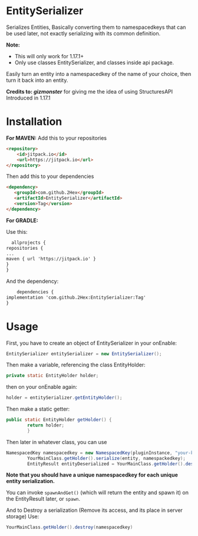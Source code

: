 # EntitySerializer
Serializes Entities, Basically converting them to namespacedkeys that can be used later, not exactly serializing with its common definition.

**Note:**
- This will only work for 1.17.1+
- Only use classes EntitySerializer, and classes inside api package.

Easily turn an entity into a namespacedkey of the name of your choice, then turn it back into an entity.

**Credits to: _gizmonster_** for giving me the idea of using StructuresAPI Introduced in 1.17.1

# Installation
**For MAVEN:**
Add this to your repositories
```HTML
<repository>
    <id>jitpack.io</id>
    <url>https://jitpack.io</url>
</repository>
```

Then add this to your dependencies
 ```HTML
<dependency>
    <groupId>com.github.2Hex</groupId>
    <artifactId>EntitySerializer</artifactId>
    <version>Tag</version>
</dependency>
```

**For GRADLE:**

Use this:

  ```HTML
	allprojects {
repositories {
...
maven { url 'https://jitpack.io' }
}
}
```
And the dependency:

```HTML
	dependencies {
implementation 'com.github.2Hex:EntitySerializer:Tag'
}
```

# Usage

First, you have to create an object of EntitySerializer in your onEnable:

```Java
EntitySerializer entitySerializer = new EntitySerializer();
```

Then make a variable, referencing the class EntityHolder:

```Java
private static EntityHolder holder;
```

then on your onEnable again:

```Java
holder = entitySerializer.getEntityHolder();
```

Then make a static getter:

```Java
public static EntityHolder getHolder() {
        return holder;
        }
```
Then later in whatever class, you can use
```Java
NamespacedKey namespacedkey = new NamespacedKey(pluginInstance, "your-key-here");
        YourMainClass.getHolder().serialize(entity, namespackedkey);
        EntityResult entityDeserialized = YourMainClass.getHolder().deserialize(namespacedkey);
```
**Note that you should have a unique namespacedkey for each unique entity serialization.**

You can invoke `spawnAndGet()` (which will return the entity and spawn it) on the EntityResult later, or `spawn`.


And to Destroy a serialization (Remove its access, and its place in server storage) Use:
```Java
YourMainClass.getHolder().destroy(namespacedkey)
```